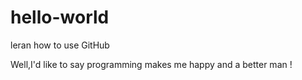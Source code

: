 # hello-world
leran how to use GitHub

Well,I'd like to say programming makes me happy and a better man !
